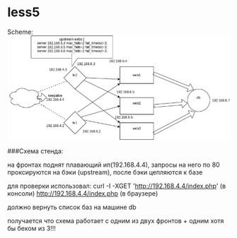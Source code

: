# less5




Scheme:
![alt text](https://github.com/drmdvorskiy/less5/raw/main/scheme.png "Logo Title Text 1")

###Схема стенда:

на фронтах поднят плавающий ип(192.168.4.4), запросы на него по 80 проксируются на бэки
(upstream), после бэки цепляются к базе


для проверки использовал:
curl -I -XGET 'http://192.168.4.4/index.php' (в консоли)
http://192.168.4.4/index.php (в браузере)

должно вернуть список баз на машине db


получается что схема работает с одним из двух фронтов + одним хотя бы беком из 3!!!

